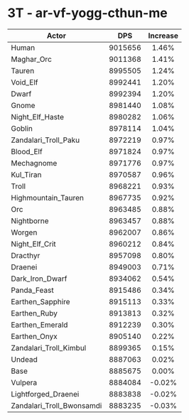 # 3T - ar-vf-yogg-cthun-me
| Actor | DPS | Increase |
|---|:---:|:---:|
|Human|9015656|1.46%|
|Maghar_Orc|9011368|1.41%|
|Tauren|8995505|1.24%|
|Void_Elf|8992441|1.20%|
|Dwarf|8992394|1.20%|
|Gnome|8981440|1.08%|
|Night_Elf_Haste|8980282|1.06%|
|Goblin|8978114|1.04%|
|Zandalari_Troll_Paku|8972219|0.97%|
|Blood_Elf|8971824|0.97%|
|Mechagnome|8971776|0.97%|
|Kul_Tiran|8970587|0.96%|
|Troll|8968221|0.93%|
|Highmountain_Tauren|8967735|0.92%|
|Orc|8963485|0.88%|
|Nightborne|8963457|0.88%|
|Worgen|8962007|0.86%|
|Night_Elf_Crit|8960212|0.84%|
|Dracthyr|8957098|0.80%|
|Draenei|8949003|0.71%|
|Dark_Iron_Dwarf|8934062|0.54%|
|Panda_Feast|8915486|0.34%|
|Earthen_Sapphire|8915113|0.33%|
|Earthen_Ruby|8913813|0.32%|
|Earthen_Emerald|8912239|0.30%|
|Earthen_Onyx|8905140|0.22%|
|Zandalari_Troll_Kimbul|8899365|0.15%|
|Undead|8887063|0.02%|
|Base|8885675|0.00%|
|Vulpera|8884084|-0.02%|
|Lightforged_Draenei|8883838|-0.02%|
|Zandalari_Troll_Bwonsamdi|8883235|-0.03%|
